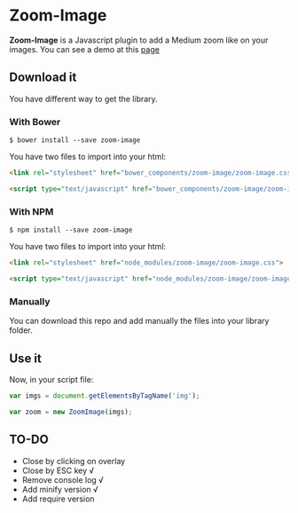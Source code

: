 # Zoom-Image
**Zoom-Image** is a Javascript plugin to add a Medium zoom like on your images.
You can see a demo at this [page](http://demo.co.fr)

## Download it
You have different way to get the library.

### With Bower

```shell
$ bower install --save zoom-image
```

You have two files to import into your html:

```html
<link rel="stylesheet" href="bower_components/zoom-image/zoom-image.css">
```

```html
<script type="text/javascript" href="bower_components/zoom-image/zoom-image.js"></script>
```

### With NPM

```shell
$ npm install --save zoom-image
```

You have two files to import into your html:

```html
<link rel="stylesheet" href="node_modules/zoom-image/zoom-image.css">
```

```html
<script type="text/javascript" href="node_modules/zoom-image/zoom-image.js"></script>
```

### Manually
You can download this repo and add manually the files into your library folder.

## Use it
Now, in your script file:

```javascript
var imgs = document.getElementsByTagName('img');

var zoom = new ZoomImage(imgs);
```

## TO-DO
* Close by clicking on overlay
* Close by ESC key √
* Remove console log √
* Add minify version √
* Add require version

